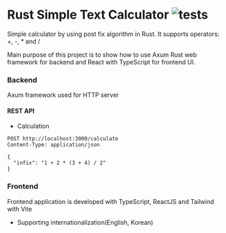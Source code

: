 # Rust Simple Text Calculator ![tests](https://github.com/nsclass/rust-calculator/workflows/Rust/badge.svg)

Simple calculator by using post fix algorithm in Rust. It supports operators: +, -, * and /

Main purpose of this project is to show how to use Axum Rust web framework for backend and React with TypeScript for frontend UI.


### Backend
Axum framework used for HTTP server

#### REST API

- Calculation

```http request
POST http://localhost:3000/calculate
Content-Type: application/json

{
  "infix": "1 + 2 * (3 + 4) / 2"
}
```

### Frontend

Frontend application is developed with TypeScript, ReactJS and Tailwind with Vite

- Supporting internationalization(English, Korean)

